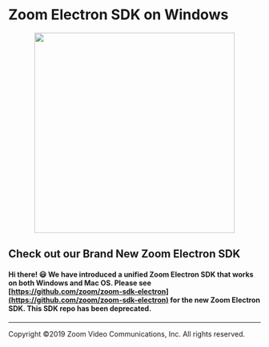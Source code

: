 # Zoom Electron SDK on Windows

<div align="center">
<img src="https://s3.amazonaws.com/user-content.stoplight.io/8987/1541013063688" width="400px" max-height="400px" style="margin:auto;"/>
</div>

## Check out our Brand New Zoom Electron SDK

#### Hi there! :smiley: We have introduced a unified Zoom Electron SDK that works on both Windows and Mac OS. Please see [https://github.com/zoom/zoom-sdk-electron](https://github.com/zoom/zoom-sdk-electron) for the new Zoom Electron SDK. This SDK repo has been deprecated.
---
Copyright ©2019 Zoom Video Communications, Inc. All rights reserved.
